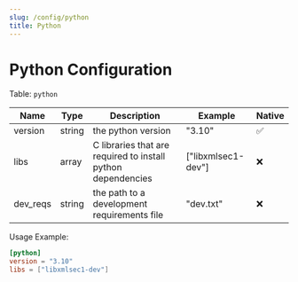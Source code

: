 ```yaml
---
slug: /config/python
title: Python
---
```


# Python Configuration

Table: `python`

|Name|Type|Description|Example|Native|
|-|-|-|-|-|
|version|string|the python version|"3.10"|✅|
|libs|array|C libraries that are required to install python dependencies|["libxmlsec1-dev"]|❌|
|dev_reqs|string|the path to a development requirements file|"dev.txt"|❌|

Usage Example: 

```toml
[python]
version = "3.10"
libs = ["libxmlsec1-dev"]
```